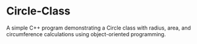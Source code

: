 # Circle-Class
A simple C++ program demonstrating a Circle class with radius, area, and circumference calculations using object-oriented programming.
